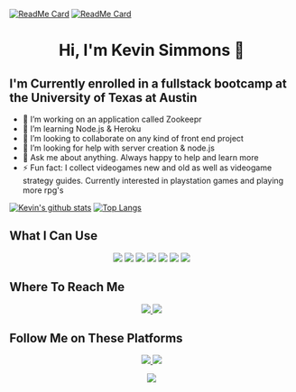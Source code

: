 <!-- 
[![Header](https://raw.githubusercontent.com/MartinHeinz/<OWNER>/<OWNER>/readme_header.png "Header")](https://some-url.dev/)
-->
[![ReadMe Card](https://github-readme-stats.vercel.app/api/pin/?username=climbingryan&repo=Read-Me-Challenge)](https://github.com/climbingryan/Read-Me-Challenge)
[![ReadMe Card](https://github-readme-stats.vercel.app/api/pin/?username=climbingryan&repo=password-Generator-Challenge)](https://github.com/climbingryan/password-Generator-Challenge)
<h1 align="center">
Hi, I'm Kevin Simmons 👋
</h1>

## I'm Currently enrolled in a fullstack bootcamp at the University of Texas at Austin 


- 🔭 I’m working on an application called Zookeepr
- 🌱 I’m learning Node.js & Heroku
- 👯 I’m looking to collaborate on any kind of front end project
- 🤔 I’m looking for help with server creation & node.js
- 💬 Ask me about anything. Always happy to help and learn more
- ⚡ Fun fact: I collect videogames new and old as well as videogame strategy guides. Currently interested in playstation games and playing more rpg's

[![Kevin's github stats](https://github-readme-stats.vercel.app/api?username=climbingryan&theme=onedark&show_icons=true)](https://github.com/climbingryan/github-readme-stats)
[![Top Langs](https://github-readme-stats.vercel.app/api/top-langs/?username=climbingryan&theme=onedark)](https://github.com/climbingryan/github-readme-stats)

## What I Can Use
<p align="center">
  <!-- HTML -->       <img src="https://img.shields.io/badge/HTML5-E34F26?style=for-the-badge&logo=html5&logoColor=white">
  <!-- CSS -->        <img src="https://img.shields.io/badge/CSS3-1572B6?style=for-the-badge&logo=css3&logoColor=white">
  <!-- JAVASCIPT -->  <img src="https://img.shields.io/badge/JavaScript-F7DF1E?style=for-the-badge&logo=javascript&logoColor=black">
  <!-- NODE.JS -->    <img src="https://img.shields.io/badge/Node.js-43853D?style=for-the-badge&logo=node.js&logoColor=white">
  <!-- MARKDOWN -->   <img src="https://img.shields.io/badge/Markdown-000000?style=for-the-badge&logo=markdown&logoColor=white">
  <!-- BOOTSTRAP -->  <img src="https://img.shields.io/badge/Bootstrap-563D7C?style=for-the-badge&logo=bootstrap&logoColor=white"> 
  <!-- WINDOWS -->    <img src="https://img.shields.io/badge/Windows-0078D6?style=for-the-badge&logo=windows&logoColor=white">
  
  <!-- HEROKU -->
  <!-- <img src="https://img.shields.io/badge/Heroku-430098?style=for-the-badge&logo=heroku&logoColor=white"> -->
  <!-- JQUERY -->
  <!-- https://img.shields.io/badge/jQuery-0769AD?style=for-the-badge&logo=jquery&logoColor=white -->
  <!-- EXPRESS -->
  <!-- 	https://img.shields.io/badge/Express.js-404D59?style=for-the-badge -->
</p>

## Where To Reach Me
<p align="center">
  <!-- GMAIL -->    
  <a href="mailto: simmons5family@gmail.com">
    <img src="https://img.shields.io/badge/Gmail-D14836?style=for-the-badge&logo=gmail&logoColor=white">
  </a>
  <!-- LINKEDIN --> 
  <a href="https://www.linkedin.com/in/kevin-simmons-3b88bb1b3/">
    <img src="https://img.shields.io/badge/LinkedIn-0077B5?style=for-the-badge&logo=linkedin&logoColor=white">
  </a>
</p>

## Follow Me on These Platforms
<p align="center">
  <!-- GITHUB -->         
  <a href="https://github.com/climbingryan">
    <img src="https://img.shields.io/badge/GitHub-100000?style=for-the-badge&logo=github&logoColor=white">  
  </a>
  <!-- STACK OVERFLOW --> 
  <a href="https://stackoverflow.com/users/14024595/shaggy?tab=profile">
    <img src="https://img.shields.io/badge/Stack_Overflow-FE7A16?style=for-the-badge&logo=stack-overflow&logoColor=white">
  </a>
</p>

<p align="center">
  <a href="#"><img src="https://badges.pufler.dev/visits/climbingryan/climbingryan"></a>  
</p>
